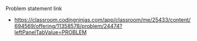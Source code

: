 Problem statement link
 -  https://classroom.codingninjas.com/app/classroom/me/25433/content/694569/offering/11358578/problem/24474?leftPanelTabValue=PROBLEM